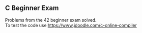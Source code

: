 ## C Beginner Exam  
Problems from the 42 beginner exam solved.  
To test the code use https://www.jdoodle.com/c-online-compiler
